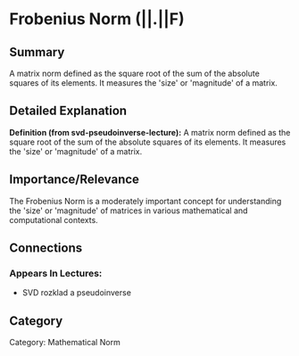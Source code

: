 # Frobenius Norm (||.||F)

## Summary
A matrix norm defined as the square root of the sum of the absolute squares of its elements. It measures the 'size' or 'magnitude' of a matrix.

## Detailed Explanation
**Definition (from svd-pseudoinverse-lecture):** A matrix norm defined as the square root of the sum of the absolute squares of its elements. It measures the 'size' or 'magnitude' of a matrix.

## Importance/Relevance
The Frobenius Norm is a moderately important concept for understanding the 'size' or 'magnitude' of matrices in various mathematical and computational contexts.

## Connections
### Appears In Lectures:
* SVD rozklad a pseudoinverse

## Category
Category: Mathematical Norm